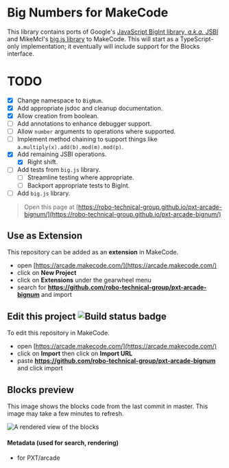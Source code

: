 # Big Numbers for MakeCode

This library contains ports of Google's [JavaScript BigInt library, *a.k.a.* JSBI](https://github.com/GoogleChromeLabs/jsbi) and
MikeMcl's [big.js library](https://github.com/MikeMcl/big.js/) to MakeCode. This will start as a TypeScript-only implementation;
it eventually will include support for the Blocks interface.

# TODO

- [X] Change namespace to `BigNum`.
- [X] Add appropriate jsdoc and cleanup documentation.
- [X] Allow creation from boolean.
- [ ] Add annotations to enhance debugger support.
- [ ] Allow `number` arguments to operations where supported.
- [ ] Implement method chaining to support things like `a.multiply(x).add(b).mod(m).mod(p)`.
- [X] Add remaining JSBI operations.
  - [X] Right shift.
- [ ] Add tests from `big.js` library.
  - [ ] Streamline testing where appropriate.
  - [ ] Backport appropriate tests to BigInt.
- [ ] Add `big.js` library.

> Open this page at [https://robo-technical-group.github.io/pxt-arcade-bignum/](https://robo-technical-group.github.io/pxt-arcade-bignum/)

## Use as Extension

This repository can be added as an **extension** in MakeCode.

* open [https://arcade.makecode.com/](https://arcade.makecode.com/)
* click on **New Project**
* click on **Extensions** under the gearwheel menu
* search for **https://github.com/robo-technical-group/pxt-arcade-bignum** and import

## Edit this project ![Build status badge](https://github.com/robo-technical-group/pxt-arcade-bignum/workflows/MakeCode/badge.svg)

To edit this repository in MakeCode.

* open [https://arcade.makecode.com/](https://arcade.makecode.com/)
* click on **Import** then click on **Import URL**
* paste **https://github.com/robo-technical-group/pxt-arcade-bignum** and click import

## Blocks preview

This image shows the blocks code from the last commit in master.
This image may take a few minutes to refresh.

![A rendered view of the blocks](https://github.com/robo-technical-group/pxt-arcade-bignum/raw/master/.github/makecode/blocks.png)

#### Metadata (used for search, rendering)

* for PXT/arcade
<script src="https://makecode.com/gh-pages-embed.js"></script><script>makeCodeRender("{{ site.makecode.home_url }}", "{{ site.github.owner_name }}/{{ site.github.repository_name }}");</script>
